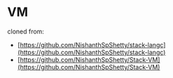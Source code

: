 # VM

cloned from:

 - [https://github.com/NishanthSpShetty/stack-langc](https://github.com/NishanthSpShetty/stack-langc)
 - [https://github.com/NishanthSpShetty/Stack-VM](https://github.com/NishanthSpShetty/Stack-VM)
 
 